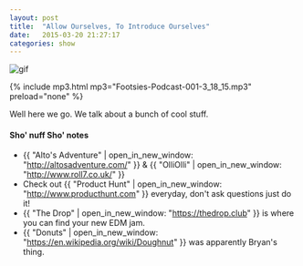 ```yaml
---
layout: post
title:  "Allow Ourselves, To Introduce Ourselves"
date:   2015-03-20 21:27:17
categories: show
---
```

![gif](/images/podcast-001.gif)

{% include mp3.html mp3="Footsies-Podcast-001-3_18_15.mp3" preload="none" %}

Well here we go. We talk about a bunch of cool stuff.

#### Sho' nuff Sho' notes
* {{ "Alto's Adventure" | open_in_new_window: "http://altosadventure.com/" }} & {{ "OlliOlli" | open_in_new_window: "http://www.roll7.co.uk/" }}
* Check out {{ "Product Hunt" | open_in_new_window: "http://www.producthunt.com" }} everyday, don't ask questions just do it! 
* {{ "The Drop" | open_in_new_window: "https://thedrop.club" }} is where you can find your new EDM jam.
* {{ "Donuts" | open_in_new_window: "https://en.wikipedia.org/wiki/Doughnut" }} was apparently Bryan's thing.

